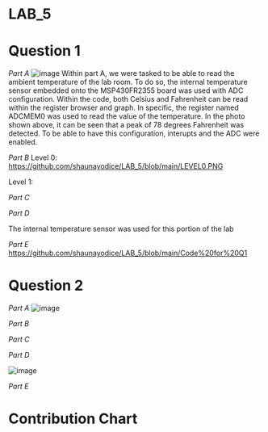 # LAB_5


# Question 1

_Part A_
![image](https://user-images.githubusercontent.com/98931471/202038502-597a7d9a-f9aa-46b1-9dd2-5db11ee76053.png)
Within part A, we were tasked to be able to read the ambient temperature of the lab room. To do so, the internal temperature sensor embedded onto the MSP430FR2355 board was used with ADC configuration. Within the code, both Celsius and Fahrenheit can be read within the register browser and graph. In specific, the register named ADCMEM0 was used to read the value of the temperature. In the photo shown above, it can be seen that a peak of 78 degrees Fahrenheit was detected. To be able to have this configuration, interupts and the ADC were enabled.

_Part B_
Level 0: https://github.com/shaunayodice/LAB_5/blob/main/LEVEL0.PNG

Level 1:

_Part C_

_Part D_

The internal temperature sensor was used for this portion of the lab

_Part E_
https://github.com/shaunayodice/LAB_5/blob/main/Code%20for%20Q1

# Question 2

_Part A_
![image](https://user-images.githubusercontent.com/98931471/202036233-b93adb40-43b8-4371-be64-c97a3258d5fc.png)

_Part B_

_Part C_

_Part D_

![image](https://user-images.githubusercontent.com/98931471/202039046-f0668170-4c7a-420e-be61-f954095e0b1e.png)


_Part E_

# Contribution Chart

